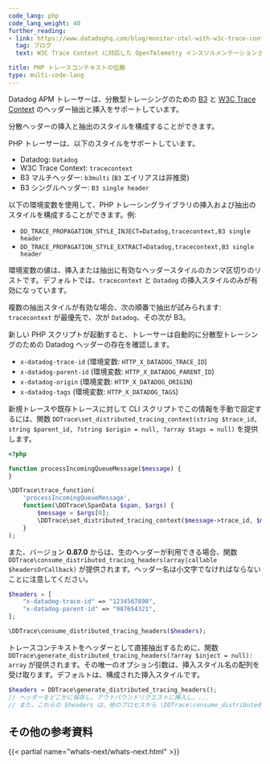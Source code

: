 ```yaml
---
code_lang: php
code_lang_weight: 40
further_reading:
- link: https://www.datadoghq.com/blog/monitor-otel-with-w3c-trace-context/
  tag: ブログ
  text: W3C Trace Context に対応した OpenTelemetry インスツルメンテーションされたアプリのモニタリング

title: PHP トレースコンテキストの伝搬
type: multi-code-lang
---
```


Datadog APM トレーサーは、分散型トレーシングのための [B3][7] と [W3C Trace Context][10] のヘッダー抽出と挿入をサポートしています。

分散ヘッダーの挿入と抽出のスタイルを構成することができます。

PHP トレーサーは、以下のスタイルをサポートしています。

- Datadog: `Datadog`
- W3C Trace Context: `tracecontext`
- B3 マルチヘッダー: `b3multi` (`B3` エイリアスは非推奨)
- B3 シングルヘッダー: `B3 single header`

以下の環境変数を使用して、PHP トレーシングライブラリの挿入および抽出のスタイルを構成することができます。例:

- `DD_TRACE_PROPAGATION_STYLE_INJECT=Datadog,tracecontext,B3 single header`
- `DD_TRACE_PROPAGATION_STYLE_EXTRACT=Datadog,tracecontext,B3 single header`

環境変数の値は、挿入または抽出に有効なヘッダースタイルのカンマ区切りのリストです。デフォルトでは、`tracecontext` と `Datadog` の挿入スタイルのみが有効になっています。

複数の抽出スタイルが有効な場合、次の順番で抽出が試みられます: `tracecontext` が最優先で、次が `Datadog`、その次が B3。

新しい PHP スクリプトが起動すると、トレーサーは自動的に分散型トレーシングのための Datadog ヘッダーの存在を確認します。
- `x-datadog-trace-id` (環境変数: `HTTP_X_DATADOG_TRACE_ID`)
- `x-datadog-parent-id` (環境変数: `HTTP_X_DATADOG_PARENT_ID`)
- `x-datadog-origin` (環境変数: `HTTP_X_DATADOG_ORIGIN`)
- `x-datadog-tags` (環境変数: `HTTP_X_DATADOG_TAGS`)

新規トレースや既存トレースに対して CLI スクリプトでこの情報を手動で設定するには、関数 `DDTrace\set_distributed_tracing_context(string $trace_id, string $parent_id, ?string $origin = null, ?array $tags = null)` を提供します。

```php
<?php

function processIncomingQueueMessage($message) {
}

\DDTrace\trace_function(
    'processIncomingQueueMessage',
    function(\DDTrace\SpanData $span, $args) {
        $message = $args[0];
        \DDTrace\set_distributed_tracing_context($message->trace_id, $message->parent_id);
    }
);
```

また、バージョン **0.87.0** からは、生のヘッダーが利用できる場合、関数 `DDTrace\consume_distributed_tracing_headers(array|callable $headersOrCallback)` が提供されます。ヘッダー名は小文字でなければならないことに注意してください。

```php
$headers = [
    "x-datadog-trace-id" => "1234567890",
    "x-datadog-parent-id" => "987654321",
];

\DDTrace\consume_distributed_tracing_headers($headers);
```

トレースコンテキストをヘッダーとして直接抽出するために、関数 `DDTrace\generate_distributed_tracing_headers(?array $inject = null): array` が提供されます。その唯一のオプション引数は、挿入スタイル名の配列を受け取ります。デフォルトは、構成された挿入スタイルです。

```php
$headers = DDTrace\generate_distributed_tracing_headers();
// ヘッダーをどこかに保存し、アウトバウンドリクエストに挿入し、...
// また、これらの $headers は、他のプロセスから \DDTrace\consume_distributed_tracing_headers によって読み返すことができます。
```


## その他の参考資料

{{< partial name="whats-next/whats-next.html" >}}

[7]: https://github.com/openzipkin/b3-propagation
[10]: https://www.w3.org/TR/trace-context/#trace-context-http-headers-format
